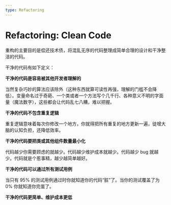 ```yaml
---
type: Refactoring
---
```


# Refactoring: Clean Code

重构的主要目的是偿还技术债，将混乱无序的代码整理成简单合理的设计和干净整洁的代码。

干净的代码有如下定义：

**干净的代码是容易被其他开发者理解的**

当然复杂巧妙的算法应该除外（这种东西就算可读性再强，理解的门槛不会降低）。变量命名过于奇葩、一个类或者一个方法写个几千行、各种意义不明的字面量（魔法数字），这些都会让代码乱七八糟，难以把握。

**干净的代码不包含重复逻辑**

重复逻辑意味着每次你修改一个地方，你就得把所有重复的地方更新一遍，徒增大脑的认知负担，还降低效率。

**干净的代码要把类或其他组件数量最小化**

代码越少你需要顾虑的就越少。代码越少维护成本就越少。代码越少 bug 就越少。代码就是个惹事精，越少越简单越好。

**干净的代码可以通过所有测试用例**

当只有 95% 的测试用例通过时你就知道你的代码“脏”了。当你的测试覆盖了为 0% 你就知道你完蛋了。

**干净的代码更简单、维护成本更低**
